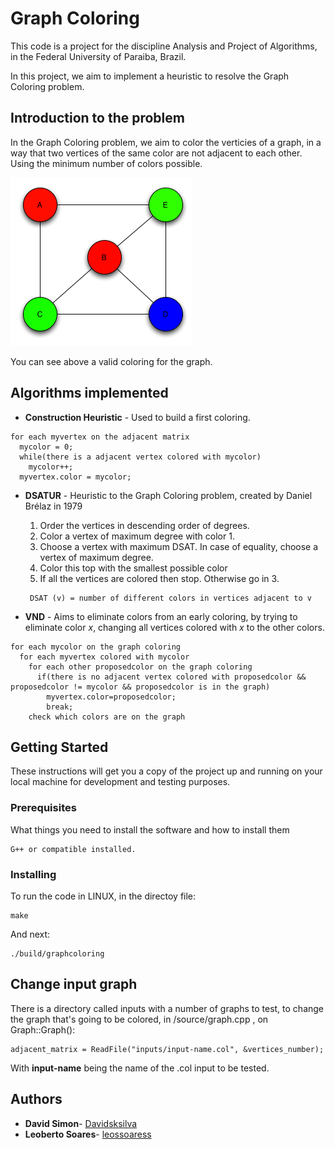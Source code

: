 # Graph Coloring

This code is a project for the discipline Analysis and Project of Algorithms, in the Federal University of Paraiba, Brazil.

In this project, we aim to implement a heuristic to resolve the Graph Coloring problem.

## Introduction to the problem

In the Graph Coloring problem, we aim to color the verticies of a graph, in a way that two vertices of the same color are not adjacent to each other. Using the minimum number of colors possible.

![Vertex_Coloring](vertex_coloring.png)

You can see above a valid coloring for the graph.

## Algorithms implemented

* **Construction Heuristic** - Used to build a first coloring.
````
for each myvertex on the adjacent matrix
  mycolor = 0;
  while(there is a adjacent vertex colored with mycolor)
    mycolor++;
  myvertex.color = mycolor;
````
* **DSATUR** - Heuristic to the Graph Coloring problem, created by Daniel Brélaz in 1979
  1. Order the vertices in descending order of degrees.
  1. Color a vertex of maximum degree with color 1.
  1. Choose a vertex with maximum DSAT. In case of equality, choose a vertex of maximum degree.
  1. Color this top with the smallest possible color
  1. If all the vertices are colored then stop. Otherwise go in 3.

  ````
   DSAT (v) = number of different colors in vertices adjacent to v
  ````

* **VND** - Aims to eliminate colors from an early coloring, by trying to eliminate color *x*, changing all vertices colored with *x* to the other colors.
````
for each mycolor on the graph coloring
  for each myvertex colored with mycolor
    for each other proposedcolor on the graph coloring
      if(there is no adjacent vertex colored with proposedcolor && proposedcolor != mycolor && proposedcolor is in the graph)
        myvertex.color=proposedcolor;
        break;
    check which colors are on the graph
````



## Getting Started

These instructions will get you a copy of the project up and running on your local machine for development and testing purposes.

### Prerequisites

What things you need to install the software and how to install them

```
G++ or compatible installed.
```

### Installing

To run the code in LINUX, in the directoy file:

```
make
```

And next:

```
./build/graphcoloring
```

## Change input graph

There is a directory called inputs with a number of graphs to test, to change the graph that's going to be colored, in /source/graph.cpp , on Graph::Graph():

```
adjacent_matrix = ReadFile("inputs/input-name.col", &vertices_number);
```
With **input-name** being the name of the .col input to be tested.

## Authors

* **David Simon**- [Davidsksilva](https://github.com/Davidsksilva)
* **Leoberto Soares**- [leossoaress](https://github.com/leossoaress)

